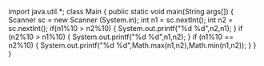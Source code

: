 import java.util.*;
class Main 
{
    public static void main(String args[])
    {
        Scanner sc = new Scanner (System.in);
        int n1 = sc.nextInt();
        int n2 = sc.nextInt();
        if(n1%10 > n2%10)
        {
            System.out.printf("%d %d",n2,n1);
        }
        if (n2%10 > n1%10)
        {
            System.out.printf("%d %d",n1,n2);
        }
        if (n1%10 == n2%10)
        {
            System.out.printf("%d %d",Math.max(n1,n2),Math.min(n1,n2));
        }
    }
}
